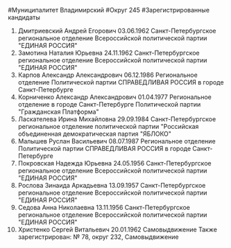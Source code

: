 #Муниципалитет
Владимирский
#Округ
245
#Зарегистрированные кандидаты
1. Дмитриевский Андрей Егорович 03.06.1962
Санкт-Петербургское региональное отделение Всероссийской политической партии "ЕДИНАЯ РОССИЯ"
2. Замотина Наталия Юрьевна 24.11.1962
Санкт-Петербургское региональное отделение Всероссийской политической партии "ЕДИНАЯ РОССИЯ"
3. Карпов Александр Александрович 06.12.1986
Региональное отделение Политической партии СПРАВЕДЛИВАЯ РОССИЯ в городе Санкт-Петербурге
4. Корниченко Александр Александрович 01.04.1977
Региональное отделение в городе Санкт-Петербурге Политической партии "Гражданская Платформа"
5. Ласкателева Ирина Михайловна 29.09.1984
Санкт-Петербургское региональное отделение политической партии "Российская объединенная демократическая партия "ЯБЛОКО"
6. Малышев Руслан Васильевич 08.07.1987
Региональное отделение Политической партии СПРАВЕДЛИВАЯ РОССИЯ в городе Санкт-Петербурге
7. Покровская Надежда Юрьевна 24.05.1956
Санкт-Петербургское региональное отделение Всероссийской политической партии "ЕДИНАЯ РОССИЯ"
8. Рослова Зинаида Аркадьевна 13.09.1957
Санкт-Петербургское региональное отделение Всероссийской политической партии "ЕДИНАЯ РОССИЯ"
9. Седова Анна Николаевна 13.11.1956
Санкт-Петербургское региональное отделение Всероссийской политической партии "ЕДИНАЯ РОССИЯ"
10. Христенко Сергей Витальевич 20.01.1962
Самовыдвижение
Также зарегистрирован: № 78, округ 232, Самовыдвижение
